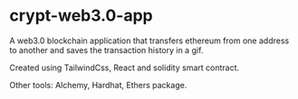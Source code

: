 ﻿# crypt-web3.0-app
 A web3.0 blockchain application that transfers ethereum from one address to another 
 and saves the transaction history in a gif.
 
 Created using TailwindCss, React and solidity smart contract.
 
 Other tools:
 Alchemy,
 Hardhat,
 Ethers package.
 
 
